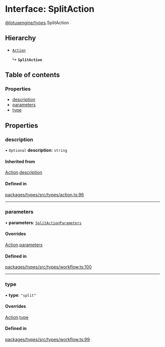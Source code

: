 # Interface: SplitAction

[@lotusengine/types](../wiki/@lotusengine.types).SplitAction

## Hierarchy

- [`Action`](../wiki/@lotusengine.types.Action)

  ↳ **`SplitAction`**

## Table of contents

### Properties

- [description](../wiki/@lotusengine.types.SplitAction#description)
- [parameters](../wiki/@lotusengine.types.SplitAction#parameters)
- [type](../wiki/@lotusengine.types.SplitAction#type)

## Properties

### description

• `Optional` **description**: `string`

#### Inherited from

[Action](../wiki/@lotusengine.types.Action).[description](../wiki/@lotusengine.types.Action#description)

#### Defined in

[packages/types/src/types/action.ts:96](https://github.com/lotusengine/sdk/blob/fdb90a3/packages/types/src/types/action.ts#L96)

___

### parameters

• **parameters**: [`SplitActionParameters`](../wiki/@lotusengine.types.SplitActionParameters)

#### Overrides

[Action](../wiki/@lotusengine.types.Action).[parameters](../wiki/@lotusengine.types.Action#parameters)

#### Defined in

[packages/types/src/types/workflow.ts:100](https://github.com/lotusengine/sdk/blob/fdb90a3/packages/types/src/types/workflow.ts#L100)

___

### type

• **type**: ``"split"``

#### Overrides

[Action](../wiki/@lotusengine.types.Action).[type](../wiki/@lotusengine.types.Action#type)

#### Defined in

[packages/types/src/types/workflow.ts:99](https://github.com/lotusengine/sdk/blob/fdb90a3/packages/types/src/types/workflow.ts#L99)
